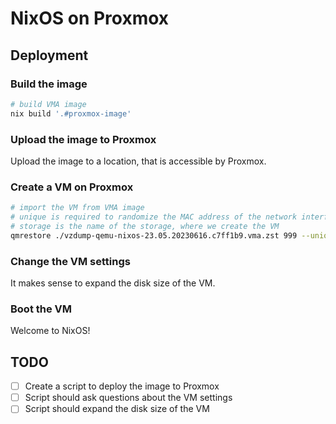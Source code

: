 # NixOS on Proxmox

## Deployment

### Build the image

```sh
# build VMA image
nix build '.#proxmox-image'
```

### Upload the image to Proxmox

Upload the image to a location, that is accessible by Proxmox.

### Create a VM on Proxmox

```sh
# import the VM from VMA image
# unique is required to randomize the MAC address of the network interface
# storage is the name of the storage, where we create the VM
qmrestore ./vzdump-qemu-nixos-23.05.20230616.c7ff1b9.vma.zst 999 --unique true --storage ZFS_mirror
```

### Change the VM settings

It makes sense to expand the disk size of the VM.

### Boot the VM

Welcome to NixOS!

## TODO

- [ ] Create a script to deploy the image to Proxmox
- [ ] Script should ask questions about the VM settings
- [ ] Script should expand the disk size of the VM
